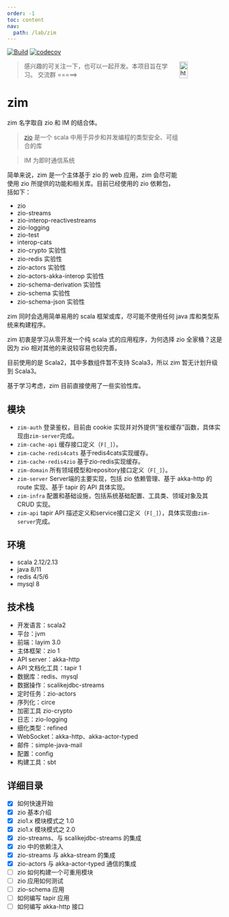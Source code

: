 ```yaml
---
order: -1
toc: content
nav:
  path: /lab/zim
---
```


[![Build](https://github.com/bitlap/zim/actions/workflows/ScalaCI.yml/badge.svg?branch=master)](https://github.com/bitlap/zim/actions/workflows/ScalaCI.yml)
[![codecov](https://codecov.io/gh/bitlap/zim/branch/master/graph/badge.svg?token=V95ZMWUUCE)](https://codecov.io/gh/bitlap/zim)

<img align="right" width="20%" height="10%" src="/images/group.JPG" alt="https://bitlap.org">

> 感兴趣的可关注一下，也可以一起开发。本项目旨在学习。 交流群 =====>

# zim

zim 名字取自 zio 和 IM 的结合体。

> [zio](https://github.com/zio/zio) 是一个 scala 中用于异步和并发编程的类型安全、可组合的库

> IM 为即时通信系统

简单来说，zim 是一个主体基于 zio 的 web 应用，zim 会尽可能使用 zio 所提供的功能和相关库。目前已经使用的 zio 依赖包，括如下：

- zio
- zio-streams
- zio-interop-reactivestreams
- zio-logging
- zio-test
- interop-cats
- zio-crypto 实验性
- zio-redis 实验性
- zio-actors 实验性
- zio-actors-akka-interop 实验性
- zio-schema-derivation 实验性
- zio-schema 实验性
- zio-schema-json 实验性

zim 同时会选用简单易用的 scala 框架或库，尽可能不使用任何 java 库和类型系统来构建程序。

zim 初衷是学习从零开发一个纯 scala 式的应用程序，为何选择 zio 全家桶？这是因为 zio 相对其他的来说较容易也较完善。

目前使用的是 Scala2，其中多数组件暂不支持 Scala3，所以 zim 暂无计划升级到 Scala3。

基于学习考虑，zim 目前直接使用了一些实验性库。

## 模块

- `zim-auth` 登录鉴权，目前由 cookie 实现并对外提供“鉴权缓存”函数，具体实现由`zim-server`完成。
- `zim-cache-api` 缓存接口定义（`F[_]`）。
- `zim-cache-redis4cats` 基于redis4cats实现缓存。 
- `zim-cache-redis4zio` 基于zio-redis实现缓存。
- `zim-domain` 所有领域模型和repository接口定义（`F[_]`）。
- `zim-server` Server端的主要实现，包括 zio 依赖管理、基于 akka-http 的 route 实现、基于 tapir 的 API 具体实现。
- `zim-infra` 配置和基础设施，包括系统基础配置、工具类、领域对象及其 CRUD 实现。
- `zim-api` tapir API 描述定义和service接口定义（`F[_]`），具体实现由`zim-server`完成。

## 环境

- scala 2.12/2.13
- java 8/11
- redis 4/5/6
- mysql 8

## 技术栈

- 开发语言：scala2
- 平台：jvm
- 前端：layim 3.0
- 主体框架：zio 1
- API server：akka-http
- API 文档化工具：tapir 1
- 数据库：redis、mysql
- 数据操作：scalikejdbc-streams
- 定时任务：zio-actors
- 序列化：circe
- 加密工具 zio-crypto
- 日志：zio-logging
- 细化类型：refined
- WebSocket：akka-http、akka-actor-typed
- 邮件：simple-java-mail
- 配置：config
- 构建工具：sbt

## 详细目录

- [x] 如何快速开始
- [x] zio 基本介绍
- [x] zio1.x 模块模式之 1.0
- [x] zio1.x 模块模式之 2.0
- [x] zio-streams、与 scalikejdbc-streams 的集成
- [x] zio 中的依赖注入
- [x] zio-streams 与 akka-stream 的集成
- [x] zio-actors 与 akka-actor-typed 通信的集成
- [ ] zio 如何构建一个可重用模块
- [ ] zio 应用如何测试
- [ ] zio-schema 应用
- [ ] 如何编写 tapir 应用
- [ ] 如何编写 akka-http 接口
